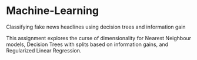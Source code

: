 # Machine-Learning
Classifying fake news headlines using decision trees and information gain

This assignment explores the curse of dimensionality for Nearest Neighbour models, Decision Trees with splits based on information gains, and Regularized Linear Regression. 
